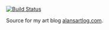 [![Build Status](https://travis-ci.org/AlansCodeLog/alansartlog.svg?branch=master)](https://travis-ci.org/AlansCodeLog/alansartlog)

Source for my art blog [alansartlog.com](alansartlog.com). 